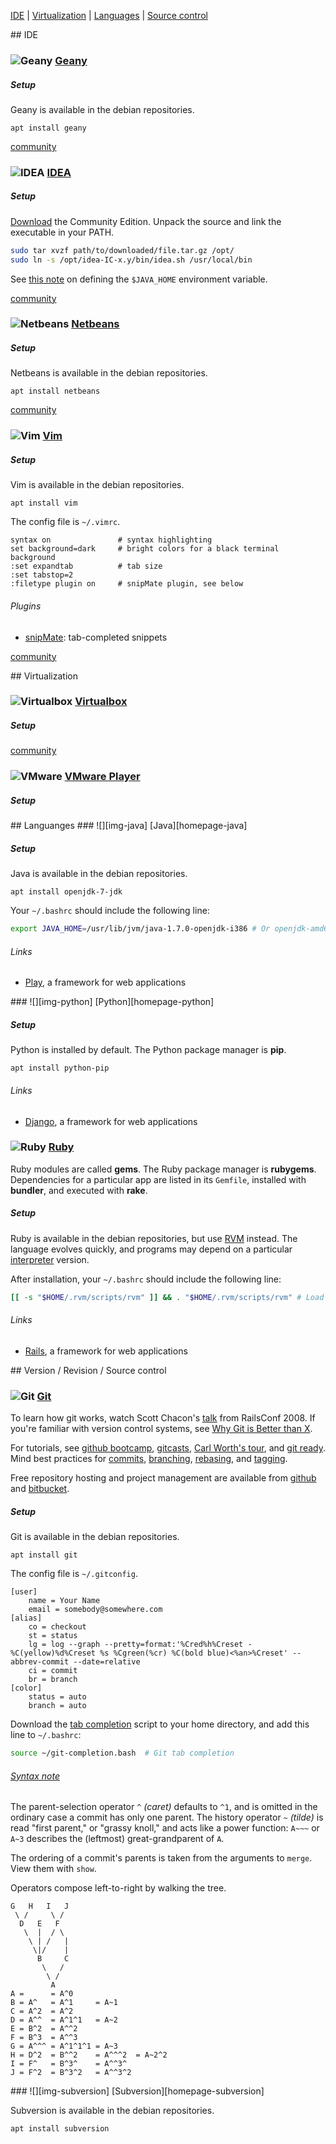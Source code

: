 [IDE][anchor-ide] | [Virtualization][anchor-virtualization] | [Languages][anchor-languages] | [Source control][anchor-source-control]

[anchor-ide]: #wiki-ide
[anchor-languages]: #wiki-languages
[anchor-virtualization]: #wiki-virtualization
[anchor-source-control]: #wiki-source-control


<a id="ide"/>
## IDE

### ![][img-geany] [Geany][homepage-geany]

##### Setup

Geany is available in the debian repositories.

`apt install geany`

[community][community-geany]

### ![][img-idea] [IDEA][homepage-idea]

##### Setup

[Download][link-idea] the Community Edition.  Unpack the source and link the executable in your PATH.

````sh
sudo tar xvzf path/to/downloaded/file.tar.gz /opt/
sudo ln -s /opt/idea-IC-x.y/bin/idea.sh /usr/local/bin
````

See [this note][anchor-java] on defining the `$JAVA_HOME` environment variable.

[community][community-idea]

### ![][img-netbeans] [Netbeans][homepage-netbeans]

##### Setup

Netbeans is available in the debian repositories.

`apt install netbeans`

[community][community-netbeans]

### ![][img-vim] [Vim][homepage-vim]

##### Setup

Vim is available in the debian repositories.

`apt install vim`

The config file is `~/.vimrc`.

````vim
syntax on               # syntax highlighting
set background=dark     # bright colors for a black terminal background
:set expandtab          # tab size
:set tabstop=2
:filetype plugin on     # snipMate plugin, see below
````

###### Plugins

* [snipMate][link-snipmate]: tab-completed snippets

[community][community-vim]

<a id="virtualization"/>  
## Virtualization

### ![][img-virtualbox] [Virtualbox][homepage-virtualbox]

##### Setup

[community][community-virtualbox]

### ![][img-vmware] [VMware Player][homepage-vmware]

##### Setup

<a id="languages" />
## Languanges

<a id="java" />
### ![][img-java] [Java][homepage-java] 

##### Setup

Java is available in the debian repositories.

`apt install openjdk-7-jdk`

Your `~/.bashrc` should include the following line:

````sh
export JAVA_HOME=/usr/lib/jvm/java-1.7.0-openjdk-i386 # Or openjdk-amd64
````

###### Links

* [Play][link-play], a framework for web applications

<a id="python" />
### ![][img-python] [Python][homepage-python] 

##### Setup

Python is installed by default.  The Python package manager is **pip**.

`apt install python-pip`

###### Links

* [Django][link-django], a framework for web applications

### ![][img-ruby] [Ruby][homepage-ruby]

Ruby modules are called **gems**.  The Ruby package manager is **rubygems**.  Dependencies for a particular app are listed in its `Gemfile`, installed with **bundler**, and executed with **rake**.

##### Setup

Ruby is available in the debian repositories, but use [RVM][link-rvm] instead.  The language evolves quickly, and programs may depend on a particular [interpreter][link-ruby-interpreters] version.

After installation, your `~/.bashrc` should include the following line:

````sh
[[ -s "$HOME/.rvm/scripts/rvm" ]] && . "$HOME/.rvm/scripts/rvm" # Load RVM
````

###### Links

* [Rails][link-rails], a framework for web applications

<a id="source-control"/>
## Version / Revision / Source control

### ![][img-git] [Git][homepage-git]

To learn how git works, watch Scott Chacon's [talk][link-schacon-git-talk] from RailsConf 2008.  If you're familiar with version control systems, see [Why Git is Better than X][link-whygitisbetterthanx].

For tutorials, see [github bootcamp][link-github-help], [gitcasts][link-gitcasts], [Carl Worth's tour][link-cworth-tour], and [git ready][link-git-ready].  Mind best practices for [commits][link-git-commit-messages], [branching][link-git-branching], [rebasing][link-git-rebasing], and [tagging][link-git-tags].



Free repository hosting and project management are available from [github][link-github] and [bitbucket][link-bitbucket].

##### Setup

Git is available in the debian repositories.

`apt install git`

The config file is `~/.gitconfig`.

````text
[user]
	name = Your Name
	email = somebody@somewhere.com
[alias]
	co = checkout
	st = status
	lg = log --graph --pretty=format:'%Cred%h%Creset -%C(yellow)%d%Creset %s %Cgreen(%cr) %C(bold blue)<%an>%Creset' --abbrev-commit --date=relative
	ci = commit
	br = branch
[color]
	status = auto
	branch = auto
````

Download the [tab completion][link-git-completion] script to your home directory, and add this line to `~/.bashrc`:

````sh
source ~/git-completion.bash  # Git tab completion
````

###### [Syntax note][link-git-revisions]
The parent-selection operator `^` _(caret)_ defaults to `^1`, and is omitted in the ordinary case a commit has only one parent.  The history operator `~` _(tilde)_ is read "first parent," or "grassy knoll," and acts like a power function: `A~~~` or `A~3` describes the (leftmost) great-grandparent of `A`.  

The ordering of a commit's parents is taken from the arguments to `merge`.  View them with `show`.  

Operators compose left-to-right by walking the tree.

````text
G   H   I   J
 \ /     \ /
  D   E   F
   \  |  / \
    \ | /   |
     \|/    |
      B     C
       \   /
        \ /
         A
A =      = A^0
B = A^   = A^1     = A~1
C = A^2  = A^2
D = A^^  = A^1^1   = A~2
E = B^2  = A^^2
F = B^3  = A^^3
G = A^^^ = A^1^1^1 = A~3
H = D^2  = B^^2    = A^^^2  = A~2^2
I = F^   = B^3^    = A^^3^
J = F^2  = B^3^2   = A^^3^2
````

<a id="subversion" />
### ![][img-subversion] [Subversion][homepage-subversion] 

Subversion is available in the debian repositories.

`apt install subversion`

[anchor-java]: #wiki-java

[community-geany]: http://community.linuxmint.com/software/view/geany
[community-idea]: http://community.linuxmint.com/software/view/idea-ic
[community-netbeans]: http://community.linuxmint.com/software/view/netbeans
[community-vim]: http://community.linuxmint.com/software/view/vim
[community-virtualbox]: http://community.linuxmint.com/software/view/virtualbox-4.1

[homepage-geany]: http://www.geany.org/
[homepage-git]: http://git-scm.com/
[homepage-idea]: http://www.jetbrains.org/
[homepage-java]: http://docs.oracle.com/javase/tutorial/
[homepage-netbeans]: http://www.netbeans.org/
[homepage-python]: http://docs.python.org/tutorial/
[homepage-ruby]: http://www.ruby-lang.org/en/documentation/quickstart/
[homepage-subversion]: http://subversion.apache.org/
[homepage-vim]: http://www.vim.org/
[homepage-virtualbox]: https://www.virtualbox.org/
[homepage-vmware]: http://www.vmware.com/products/player/

[img-geany]: image/geany.png "Geany"
[img-git]: image/git.png "Git"
[img-idea]: image/idea.png "IDEA"
[img-java]: image/java.png "Java"
[img-netbeans]: image/netbeans.png "Netbeans"
[img-python]: image/python.png "Python"
[img-ruby]: image/ruby.png "Ruby"
[img-subversion]: image/subversion.png "Subversion"
[img-vim]: image/vim.png "Vim"
[img-virtualbox]: image/virtualbox.png "Virtualbox"
[img-vmware]: image/vmware.png "VMware"

[link-bitbucket]: https://bitbucket.org/
[link-cworth-tour]: http://cworth.org/hgbook-git/tour/
[link-django]: https://www.djangoproject.com/
[link-git-branching]: http://blog.hasmanythrough.com/2008/12/18/agile-git-and-the-story-branch-pattern
[link-git-commit-messages]: http://tbaggery.com/2008/04/19/a-note-about-git-commit-messages.html
[link-git-completion]: https://raw.github.com/git/git/master/contrib/completion/git-completion.bash
[link-git-ready]: http://gitready.com/
[link-git-rebasing]: http://reinh.com/blog/2009/03/02/a-git-workflow-for-agile-teams.html
[link-git-revisions]: http://schacon.github.com/git/git-rev-parse.html#_specifying_revisions
[link-git-tags]: http://gitref.org/branching/#tag
[link-gitcasts]: http://gitcasts.com/
[link-github]: https://github.com
[link-github-help]: http://help.github.com/
[link-idea]: http://www.jetbrains.com/idea/download/index.html
[link-play]: http://www.playframework.org/
[link-rails]: http://rubyonrails.org/
[link-ruby-interpreters]: https://rvm.beginrescueend.com/rubies/installing/
[link-rvm]: http://beginrescueend.com/rvm/install/ "Ruby enVironment Manager"
[link-schacon-git-talk]: https://encrypted.google.com/search?q=scott+chacon+git+talk
[link-snipmate]: http://www.vim.org/scripts/script.php?script_id=2540
[link-whygitisbetterthanx]: http://whygitisbetterthanx.com/